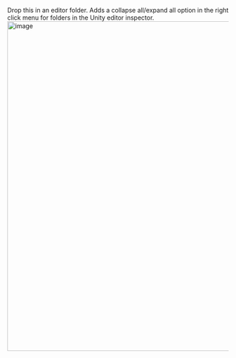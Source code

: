 Drop this in an editor folder. Adds a collapse all/expand all option in the right click menu for folders in the Unity editor inspector.
<img width="678" height="750" alt="image" src="https://github.com/user-attachments/assets/2aee2fb0-2534-4e62-b8cf-701b55196981" />
